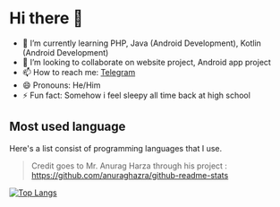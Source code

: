 # Hi there 👋

<!--
**naufalHaidar12342/naufalHaidar12342** is a ✨ _special_ ✨ repository because its `README.md` (this file) appears on your GitHub profile.

Here are some ideas to get you started:

- 🔭 I’m currently working on ...
- 🌱 I’m currently learning ...
- 👯 I’m looking to collaborate on ...
- 🤔 I’m looking for help with ...
- 💬 Ask me about ...
- 📫 How to reach me: ...
- 😄 Pronouns: ...
- ⚡ Fun fact: ...
-->

- 🌱 I’m currently learning PHP, Java (Android Development), Kotlin (Android Development)
- 👯 I’m looking to collaborate on website project, Android app project
- 📫 How to reach me: [Telegram](https://t.me/heydar12342)
- 😄 Pronouns: He/Him
- ⚡ Fun fact: Somehow i feel sleepy all time back at high school

## Most used language

Here's a list consist of programming languages that I use.

> Credit goes to Mr. Anurag Harza through his project : <https://github.com/anuraghazra/github-readme-stats>

[![Top Langs](https://github-readme-stats.vercel.app/api/top-langs/?username=naufalHaidar12342&theme=gruvbox&langs_count=5&layout=compact)](https://github.com/naufalHaidar12342/github-readme-stats)
